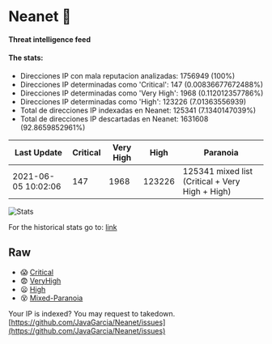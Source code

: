 # Neanet :hocho:
#### Threat intelligence feed
#### The stats:

- Direcciones IP con mala reputacion analizadas: 1756949 (100%)
- Direcciones IP determinadas como 'Critical':  147 (0.00836677672488%)
- Direcciones IP determinadas como 'Very High':  1968 (0.112012357786%)
- Direcciones IP determinadas como 'High':  123226 (7.01363556939)
- Total de direcciones IP indexadas en Neanet:  125341 (7.1340147039%)
- Total de direcciones IP descartadas en Neanet:  1631608 (92.8659852961%)

| Last Update | Critical | Very High | High | Paranoia |
| --- | --- | --- | --- | --- |
| 2021-06-05 10:02:06 | 147 | 1968 | 123226 | 125341 mixed list (Critical + Very High + High)|

![Stats](https://docs.google.com/spreadsheets/d/e/2PACX-1vSnaNMIXVabIpDJjufMlzH7poXnshF3mgd8Is1g9ytUEzVsP5my4Trn8f-xkoLLQ38xpL3HtmUexLo6/pubchart?oid=501124687&format=image)

For the historical stats go to: [link](/stats.csv)
## Raw
- :scream: [Critical](https://raw.githubusercontent.com/JavaGarcia/Neanet/master/blacklists/neanet_critical.txt)
- :fearful: [VeryHigh](https://raw.githubusercontent.com/JavaGarcia/Neanet/master/blacklists/neanet_veryHigh.txtt)
- :frowning: [High](https://raw.githubusercontent.com/JavaGarcia/Neanet/master/blacklists/neanet_high.txt)
- :dizzy_face: [Mixed-Paranoia](https://raw.githubusercontent.com/JavaGarcia/Neanet/master/blacklists/neanet_all.txt)


Your IP is indexed? You may request to takedown. [https://github.com/JavaGarcia/Neanet/issues](https://github.com/JavaGarcia/Neanet/issues)























































































































































































































































































































































































































































































































































































































































































































































































































































































































































































































































































































































































































































































































































































































































































































































































































































































































































































































































































































































































































































































































































































































































































































































































































































































































































































































































































































































































































































































































































































































































































































































































































































































































































































































































































































































































































































































































































































































































































































































































































































































































































































































































































































































































































































































































































































































































































































































































































































































































































































































































































































































































































































































































































































































































































































































































































































































































































































































































































































































































































































































































































































































































































































































































































































































































































































































































































































































































































































































































































































































